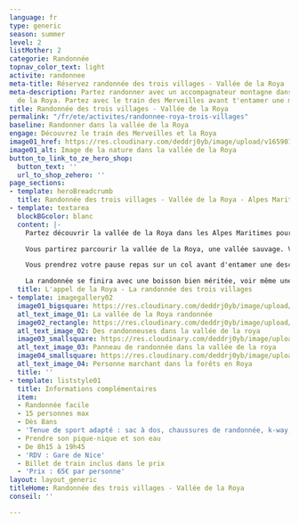 ```yaml
---
language: fr
type: generic
season: summer
level: 2
listMother: 2
categorie: Randonnée
topnav_color_text: light
activite: randonnee
meta-title: Réservez randonnée des trois villages - Vallée de la Roya
meta-description: Partez randonner avec un accompagnateur montagne dans la vallée
  de la Roya. Partez avec le train des Merveilles avant t'entamer une magnifique randonnée
title: Randonnée des trois villages - Vallée de la Roya
permalink: "/fr/ete/activites/randonnee-roya-trois-villages"
baseline: Randonner dans la vallée de la Roya
engage: Découvrez le train des Merveilles et la Roya
image01_href: https://res.cloudinary.com/deddrj0yb/image/upload/v1659013371/website/Loic%20AMM/c094d202-0201-4022-b6b7-c297d8a441da.webp
image01_alt: Image de la nature dans la vallée de la Roya
button_to_link_to_ze_hero_shop:
  button_text: ''
  url_to_shop_zehero: ''
page_sections:
- template: heroBreadcrumb
  title: Randonnée des trois villages - Vallée de la Roya - Alpes Maritimes
- template: textarea
  blockBGcolor: blanc
  content: |-
    Partez découvrir la vallée de la Roya dans les Alpes Maritimes pour une randonnée d'exception. Avec un professionnel de la montagne, vous partirez une aventure authentique.

    Vous partirez parcourir la vallée de la Roya, une vallée sauvage. Vous prendrez le train des Merveilles depuis Nice à 8h15 à la gare. Le guide vous apportera de nombreuses explications durant le trajet. Une fois arrivé à Tende et après une pause-café comprise, vous entamerez la randonnée. Une randonnée de 9km et de 400m de dénivelé positif accompagné de votre guide naturaliste. Vous marcherez alors sur des sentiers et des traces qui sont peu empruntés et vous pénétrerez dans des forêts somptueuses et calme.

    Vous prendrez votre pause repas sur un col avant d'entamer une descente dans un univers minéral afin de rejoindre La Brigue. Vous découvrirez les petites ruelles de pierre de ce village. Après un petit café, vous rejoindrez par la forêt, Saint Dalmas.

    La randonnée se finira avec une boisson bien méritée, voir même une spécialité à ramener. Vous rentrerez en gare de Nice via le train des Merveilles à 19h45. Le tout pour un impact carbone toujours plus modéré, en toute simplicité, des souvenirs bien mérités grâce à la randonnée !
  title: L'appel de la Roya - La randonnée des trois villages
- template: imagegallery02
  image01_bigsquare: https://res.cloudinary.com/deddrj0yb/image/upload/v1659013371/website/Loic%20AMM/c094d202-0201-4022-b6b7-c297d8a441da.webp
  atl_text_image_01: La vallée de la Roya randonnée
  image02_rectangle: https://res.cloudinary.com/deddrj0yb/image/upload/v1659013372/website/Loic%20AMM/d498aed5-4c3d-47aa-982f-bb3e837e3867.jpg
  atl_text_image_02: Des randonneuses dans la vallée de la roya
  image03_smallsquare: https://res.cloudinary.com/deddrj0yb/image/upload/v1659013368/website/Loic%20AMM/9cc7e3d2-8e2f-4f53-8670-1c82bcbae507.webp
  atl_text_image_03: Panneau de randonnée dans la vallée de la roya
  image04_smallsquare: https://res.cloudinary.com/deddrj0yb/image/upload/v1659013362/website/Loic%20AMM/2b3d6c6e-2020-417a-a108-b25fa93d9230.webp
  atl_text_image_04: Personne marchant dans la forêts en Roya
  title: ''
- template: liststyle01
  title: Informations complémentaires
  item:
  - Randonnée facile
  - 15 personnes max
  - Dès 8ans
  - 'Tenue de sport adapté : sac à dos, chaussures de randonnée, k-way, casquette...'
  - Prendre son pique-nique et son eau
  - De 8h15 à 19h45
  - 'RDV : Gare de Nice'
  - Billet de train inclus dans le prix
  - 'Prix : 65€ par personne'
layout: layout_generic
titleHome: Randonnée des trois villages - Vallée de la Roya
conseil: ''

---
```

